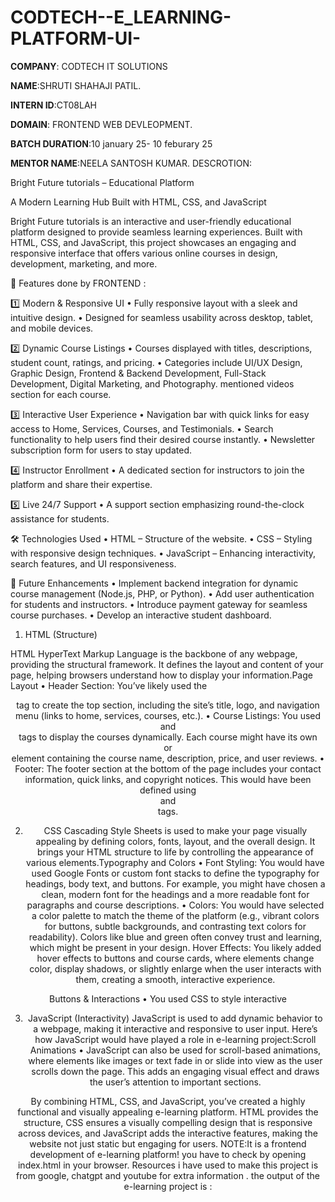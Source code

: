 # CODTECH--E_LEARNING-PLATFORM-UI-
**COMPANY**: CODTECH IT SOLUTIONS

**NAME**:SHRUTI SHAHAJI PATIL.

**INTERN ID**:CT08LAH

**DOMAIN**: FRONTEND WEB DEVLEOPMENT.

**BATCH DURATION**:10 january 25- 10 feburary 25

**MENTOR NAME**:NEELA SANTOSH KUMAR.
DESCROTION:

Bright Future tutorials  – Educational Platform

A Modern Learning Hub Built with HTML, CSS, and JavaScript

Bright Future tutorials  is an interactive and user-friendly educational platform designed to provide seamless learning experiences. Built with HTML, CSS, and JavaScript, this project showcases an engaging and responsive interface that offers various online courses in design, development, marketing, and more.

🌟 Features done by FRONTEND :

1️⃣ Modern & Responsive UI
	•	Fully responsive layout with a sleek and intuitive design.
	•	Designed for seamless usability across desktop, tablet, and mobile devices.

2️⃣ Dynamic Course Listings
	•	Courses displayed with titles, descriptions, student count, ratings, and pricing.
	•	Categories include UI/UX Design, Graphic Design, Frontend & Backend Development, Full-Stack Development, Digital Marketing, and Photography.
 mentioned videos section for each course.

3️⃣ Interactive User Experience
	•	Navigation bar with quick links for easy access to Home, Services, Courses, and Testimonials.
	•	Search functionality to help users find their desired course instantly.
	•	Newsletter subscription form for users to stay updated.

4️⃣ Instructor Enrollment
	•	A dedicated section for instructors to join the platform and share their expertise.

5️⃣ Live 24/7 Support
	•	A support section emphasizing round-the-clock assistance for students.

🛠 Technologies Used
	•	HTML – Structure of the website.
	•	CSS – Styling with responsive design techniques.
	•	JavaScript – Enhancing interactivity, search features, and UI responsiveness.

🎯 Future Enhancements
	•	Implement backend integration for dynamic course management (Node.js, PHP, or Python).
	•	Add user authentication for students and instructors.
	•	Introduce payment gateway for seamless course purchases.
	•	Develop an interactive student dashboard.


1. HTML (Structure)

HTML HyperText Markup Language is the backbone of any webpage, providing the structural framework. It defines the layout and content of your page, helping browsers understand how to display your information.Page Layout
	•	Header Section: You’ve likely used the <header> tag to create the top section, including the site’s title, logo, and navigation menu (links to home, services, courses, etc.).
	•	Course Listings: You used <section> and <article> tags to display the courses dynamically. Each course might have its own <div> or <article> element containing the course name, description, price, and user reviews.
	•	Footer: The footer section at the bottom of the page includes your contact information, quick links, and copyright notices. This would have been defined using <footer> and <nav> tags.
 
2. CSS Cascading Style Sheets is used to make your page visually appealing by defining colors, fonts, layout, and the overall design. It brings your HTML structure to life by controlling the appearance of various elements.Typography and Colors
	•	Font Styling: You would have used Google Fonts or custom font stacks to define the typography for headings, body text, and buttons. For example, you might have chosen a clean, modern font for the headings and a more readable font for paragraphs and course descriptions.
	•	Colors: You would have selected a color palette to match the theme of the platform (e.g., vibrant colors for buttons, subtle backgrounds, and contrasting text colors for readability). Colors like blue and green often convey trust and learning, which might be present in your design.	Hover Effects: You likely added hover effects to buttons and course cards, where elements change color, display shadows, or slightly enlarge when the user interacts with them, creating a smooth, interactive experience.

Buttons & Interactions
	•	You used CSS to style interactive 
 
3. JavaScript (Interactivity)
JavaScript is used to add dynamic behavior to a webpage, making it interactive and responsive to user input. Here’s how JavaScript would have played a role in e-learning project:Scroll Animations
	•	JavaScript can also be used for scroll-based animations, where elements like images or text fade in or slide into view as the user scrolls down the page. This adds an engaging visual effect and draws the user’s attention to important sections.

By combining HTML, CSS, and JavaScript, you’ve created a highly functional and visually appealing e-learning platform. HTML provides the structure, CSS ensures a visually compelling design that is responsive across devices, and JavaScript adds the interactive features, making the website not just static but engaging for users.
NOTE:It is a frontend development of e-learning platform! you have to check by opening index.html in your browser.
Resources i have used to make this project is from google, chatgpt and youtube for extra information .
the output of the e-learning project is :







